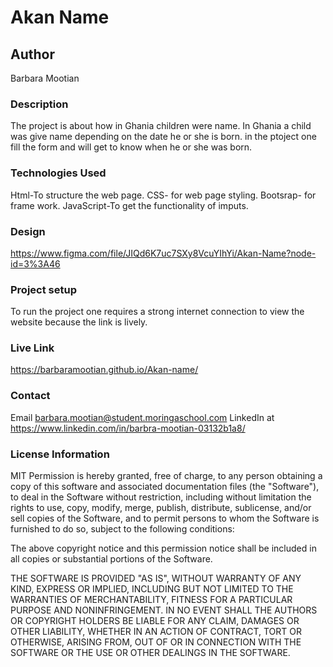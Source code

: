 # Akan Name
## Author
Barbara Mootian
### Description
The project is about how in Ghania children were name.
In Ghania a child was give name depending on the date he or she is born.
in the ptoject one fill the form and will get to know when he or she was born.
### Technologies Used
Html-To structure the web page.
CSS- for web page styling.
Bootsrap- for frame work.
JavaScript-To get the functionality of imputs.
### Design
https://www.figma.com/file/JIQd6K7uc7SXy8VcuYIhYi/Akan-Name?node-id=3%3A46
### Project setup
To run the project one requires a strong internet connection to view the website because the link is lively.
### Live Link
https://barbaramootian.github.io/Akan-name/
### Contact
Email barbara.mootian@student.moringaschool.com 
LinkedIn at https://www.linkedin.com/in/barbra-mootian-03132b1a8/

### License Information
MIT Permission is hereby granted, free of charge, to any person obtaining a copy of this software and associated documentation files (the "Software"), to deal in the Software without restriction, including without limitation the rights to use, copy, modify, merge, publish, distribute, sublicense, and/or sell copies of the Software, and to permit persons to whom the Software is furnished to do so, subject to the following conditions:

The above copyright notice and this permission notice shall be included in all copies or substantial portions of the Software.

THE SOFTWARE IS PROVIDED "AS IS", WITHOUT WARRANTY OF ANY KIND, EXPRESS OR IMPLIED, INCLUDING BUT NOT LIMITED TO THE WARRANTIES OF MERCHANTABILITY, FITNESS FOR A PARTICULAR PURPOSE AND NONINFRINGEMENT. IN NO EVENT SHALL THE AUTHORS OR COPYRIGHT HOLDERS BE LIABLE FOR ANY CLAIM, DAMAGES OR OTHER LIABILITY, WHETHER IN AN ACTION OF CONTRACT, TORT OR OTHERWISE, ARISING FROM, OUT OF OR IN CONNECTION WITH THE SOFTWARE OR THE USE OR OTHER DEALINGS IN THE SOFTWARE.